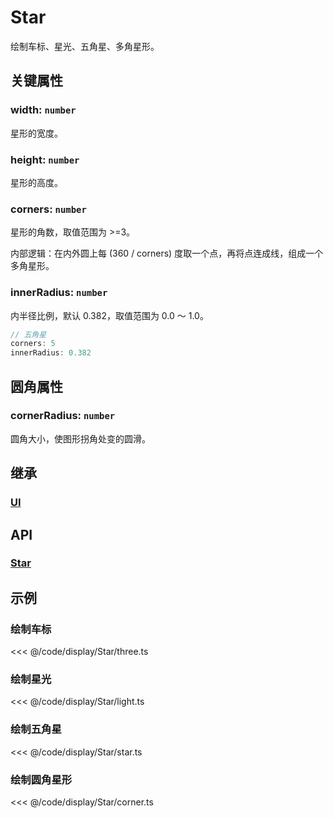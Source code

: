 <script setup>
import Case from '/component/Case.vue'
</script>

# Star

绘制车标、星光、五角星、多角星形。

<case name="Star"></case>

## 关键属性

### width: `number`

星形的宽度。

### height: `number`

星形的高度。

### corners: `number`

星形的角数，取值范围为 >=3。

内部逻辑：在内外圆上每 (360 / corners) 度取一个点，再将点连成线，组成一个多角星形。

### innerRadius: `number`

内半径比例，默认 0.382，取值范围为 0.0 ～ 1.0。

```ts
// 五角星
corners: 5
innerRadius: 0.382
```

## 圆角属性

### cornerRadius: `number`

圆角大小，使图形拐角处变的圆滑。

## 继承

### [UI](./UI.md)

## API

### [Star](/api/classes/Star.md)

## 示例

<case name="Star" index=0></case>

### 绘制车标

<<< @/code/display/Star/three.ts

<case name="Star" index=1></case>

### 绘制星光

<<< @/code/display/Star/light.ts

<case name="Star" index=2></case>

### 绘制五角星

<<< @/code/display/Star/star.ts

<case name="Star" index=5></case>

### 绘制圆角星形

<<< @/code/display/Star/corner.ts
